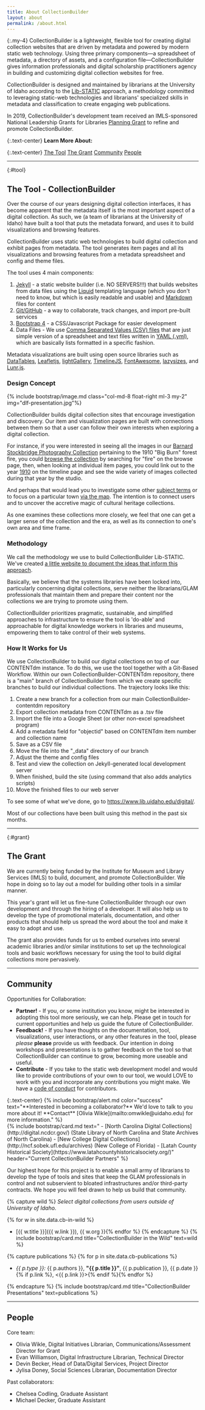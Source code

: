 ```yaml
---
title: About CollectionBuilder
layout: about
permalink: /about.html
---
```


{:.my-4}
CollectionBuilder is a lightweight, flexible tool for creating digital collection websites that are driven by metadata and powered by modern static web technology. 
Using three primary components—a spreadsheet of metadata, a directory of assets, and a configuration file—CollectionBuilder gives information professionals and digital scholarship practitioners agency in building and customizing digital collection websites for free. 

CollectionBuilder is designed and maintained by librarians at the University of Idaho according to the [Lib-STATIC](https://lib-static.github.io/) approach, a methodology committed to leveraging static-web technologies and librarians' specialized skills in metadata and classification to create engaging web publications.

In 2019, CollectionBuilder's development team received an IMLS-sponsored National Leadership Grants for Libraries [Planning Grant](https://www.imls.gov/grants/awarded/lg-34-19-0064-19) to refine and promote CollectionBuilder.

{:.text-center}
**Learn More About:**

{:.text-center}
<a href="#tool" class="btn btn-info mb-3 mx-1">The Tool</a>
<a href="#grant" class="btn btn-info mb-3 mx-1">The Grant</a>
<a href="#community" class="btn btn-info mb-3 mx-1">Community</a>
<a href="#people" class="btn btn-info mb-3 mx-1">People</a>

---
{:#tool}
## The Tool - CollectionBuilder

Over the course of our years designing digital collection interfaces, it has become apparent that the metadata itself is the most important aspect of a digital collection. As such, we (a team of librarians at the University of Idaho) have built a tool that puts the metadata forward, and uses it to build visualizations and browsing features. 

CollectionBuilder uses static web technologies to build digital collection and exhibit pages from metadata. The tool generates item pages and all its visualizations and browsing features from a metadata spreadsheet and config and theme files.

The tool uses 4 main components: 

1. [Jekyll](https://jekyllrb.com/) - a static website builder (i.e. NO SERVERS!!!) that builds websites from data files using the [Liquid](https://shopify.github.io/liquid/basics/introduction/) templating language (which you don't need to know, but which is easily readable and usable) and [Markdown](https://en.wikipedia.org/wiki/Markdown) files for content
2. [Git/GitHub](https://github.com/) - a way to collaborate, track changes, and import pre-built services
3. [Bootstrap 4](https://getbootstrap.com/) - a CSS/Javascript Package for easier development
4. Data Files - We use [Comma Separated Values (CSV) files](https://en.wikipedia.org/wiki/Comma-separated_values) that are just simple version of a spreadsheet and text files written in [YAML (.yml)](https://en.wikipedia.org/wiki/YAML), which are basically lists formatted in a specific fashion.

Metadata visualizations are built using open source libraries such as [DataTables](https://datatables.net/), [Leafletjs](http://leafletjs.com/), [lightGallery](http://sachinchoolur.github.io/lightGallery/), [TimelineJS](https://timeline.knightlab.com/), [FontAwesome](https://fontawesome.com/), [lazysizes](https://github.com/aFarkas/lazysizes), and [Lunr.js](https://lunrjs.com/).

### Design Concept

{% include bootstrap/image.md class="col-md-8 float-right ml-3 my-2" img="dlf-presentation.jpg"%}

CollectionBuilder builds digital collection sites that encourage investigation and discovery. Our item and visualization pages are built with connections between them so that a user can follow their own interests when exploring a digital collection.

For instance, if you were interested in seeing all the images in our [Barnard Stockbridge Photography Collection](https://www.lib.uidaho.edu/digital/barstock/) pertaining to the 1910 "Big Burn" forest fire, you could [browse the collection](https://www.lib.uidaho.edu/digital/barstock/browse.html#fire) by searching for "fire" on the browse page, then, when looking at individual item pages, you could link out to the year [1910](https://www.lib.uidaho.edu/digital/barstock/timeline.html#1910) on the timeline page and see the wide variety of images collected during that year by the studio. 

And perhaps that would lead you to investigate some other [subject terms](https://www.lib.uidaho.edu/digital/barstock/subjects.html) or to focus on a particular town [via the map](https://www.lib.uidaho.edu/digital/barstock/map.html). The intention is to connect users and to uncover the accretive magic of cultural heritage collections. 

As one examines these collections more closely, we feel that one can get a larger sense of the collection and the era, as well as its connection to one's own area and time frame. 

### Methodology

We call the methodology we use to build CollectionBuilder Lib-STATIC. We've created [a little website to document the ideas that inform this approach](https://lib-static.github.io/). 

Basically, we believe that the systems libraries have been locked into, particularly concerning digital collections, serve neither the librarians/GLAM professionals that maintain them and prepare their content nor the collections we are trying to promote using them. 

CollectionBuilder prioritizes pragmatic, sustainable, and simplified approaches to infrastructure to ensure the tool is 'do-able' and approachable for digital knowledge workers in libraries and museums, empowering them to take control of their web systems.

### How It Works for Us

We use CollectionBuilder to build our digital collections on top of our CONTENTdm instance. To do this, we use the tool together with a Git-Based Workflow. Within our own CollectionBuilder-CONTENTdm repository, there is a "main" branch of CollectionBuilder from which we create specific branches to build our individual collections. The trajectory looks like this: 

1. Create a new branch for a collection from our main CollectionBuilder-contentdm repository
2. Export collection metadata from CONTENTdm as a .tsv file
2. Import the file into a Google Sheet (or other non-excel spreadsheet program)
3. Add a metadata field for "objectid" based on CONTENTdm item number and collection name
4. Save as a CSV file
5. Move the file into the "_data" directory of our branch
6. Adjust the theme and config files
7. Test and view the collection on Jekyll-generated local development server
8. When finished, build the site (using command that also adds analytics scripts)
9. Move the finished files to our web server

To see some of what we've done, go to <https://www.lib.uidaho.edu/digital/>.

Most of our collections have been built using this method in the past six months. 

---
{:#grant}
## The Grant

We are currently being funded by the Institute for Museum and Library Services (IMLS) to build, document, and promote CollectionBuilder. We hope in doing so to lay out a model for building other tools in a similar manner. 

This year's grant will let us fine-tune CollectionBuilder through our own development and through the hiring of a developer. It will also help us to develop the type of promotional materials, documentation, and other products that should help us spread the word about the tool and make it easy to adopt and use. 

The grant also provides funds for us to embed ourselves into several academic libraries and/or similar institutions to set up the technological tools and basic workflows necessary for using the tool to build digital collections more pervasively. 

---

## Community

Opportunities for Collaboration:

- **Partner!** - If you, or some institution you know, might be interested in adopting this tool more seriously, we can help. Please get in touch for current opportunities and help us guide the future of CollectionBuilder.
- **Feedback!** - If you have thoughts on the documentation, tool, visualizations, user interactions, or any other features in the tool, please *please* **please** provide us with feedback. Our intention in doing workshops and presentations is to gather feedback on the tool so that CollectionBuilder can continue to grow, becoming more useable and useful.
- **Contribute** - If you take to the static web development model and would like to provide contributions of your own to our tool, we would LOVE to work with you and incorporate any contributions you might make. We have a [code of conduct](https://github.com/CollectionBuilder/collectionbuilder.github.io/blob/main/CODE_OF_CONDUCT.md) for contributors.

<div class="row">
<div class="col-md-4" markdown="1">
{:.text-center}
{% include bootstrap/alert.md color="success" text="**Interested in becoming a collaborator?** We'd love to talk to you more about it! **Contact** [Olivia Wikle](mailto:omwikle@uidaho.edu) for more information." %}
</div>
<div class="col-md-8" markdown="1">
{% include bootstrap/card.md text="
- [North Carolina Digital Collections](http://digital.ncdcr.gov/) (State Library of North Carolina and State Archives of North Carolina)
- [New College Digital Collections](http://ncf.sobek.ufl.edu/archives) (New College of Florida)
- [Latah County Historical Society](https://www.latahcountyhistoricalsociety.org/)" header="Current CollectionBuilder Partners" %}
</div>
</div>

Our highest hope for this project is to enable a small army of librarians to develop the type of tools and sites that keep the GLAM professionals in control and not subservient to bloated infrastructures and/or third-party contracts. We hope you will feel drawn to help us build that community. 

{% capture wild %}
*Select digital collections from users outside of University of Idaho.*

{% for w in site.data.cb-in-wild %}
- [{{ w.title }}]({{ w.link }}), {{ w.org }}{% endfor %}
{% endcapture %}
{% include bootstrap/card.md title="CollectionBuilder in the Wild" text=wild %}

{% capture publications %}
{% for p in site.data.cb-publications %}
- *{{ p.type }}:* {{ p.authors }}, **"{{ p.title }}"**, {{ p.publication }}, {{ p.date }}{% if p.link %}, <{{ p.link }}>{% endif %}{% endfor %}

{% endcapture %}
{% include bootstrap/card.md title="CollectionBuilder Presentations" text=publications %}

---

## People 

Core team:

- Olivia Wikle, Digital Initiatives Librarian, Communications/Assessment Director for Grant
- Evan Williamson, Digital Infrastructure Librarian, Technical Director
- Devin Becker, Head of Data/Digital Services, Project Director
- Jylisa Doney, Social Sciences Librarian, Documentation Director 

Past collaborators:

- Chelsea Codling, Graduate Assistant
- Michael Decker, Graduate Assistant
